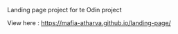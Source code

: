Landing page project for te Odin project 

View here : https://mafia-atharva.github.io/landing-page/
